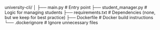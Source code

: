 university-cli/
│
├── main.py             # Entry point
├── student_manager.py  # Logic for managing students
├── requirements.txt    # Dependencies (none, but we keep for best practice)
├── Dockerfile          # Docker build instructions
└── .dockerignore       # Ignore unnecessary files
